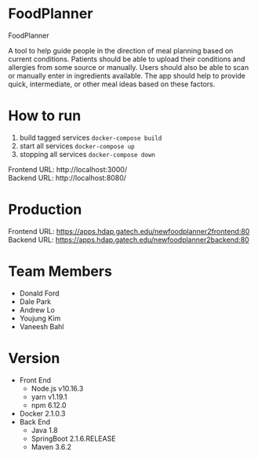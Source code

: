# FoodPlanner
FoodPlanner


A tool to help guide people in the direction of meal planning based on current conditions. Patients should be able to upload their conditions and allergies from some source or manually. Users should also be able to scan or manually enter in ingredients available. The app should help to provide quick, intermediate, or other meal ideas based on these factors.

# How to run

1. build tagged services `docker-compose build`
2. start all services `docker-compose up`
3. stopping all services `docker-compose down`

Frontend URL: http://localhost:3000/  
Backend URL: http://localhost:8080/  

# Production
Frontend URL: https://apps.hdap.gatech.edu/newfoodplanner2frontend:80
Backend URL: https://apps.hdap.gatech.edu/newfoodplanner2backend:80

# Team Members
- Donald Ford  
- Dale Park  
- Andrew Lo  
- Youjung Kim  
- Vaneesh Bahl  

# Version
- Front End
  + Node.js v10.16.3
  + yarn v1.19.1
  + npm 6.12.0
- Docker 2.1.0.3
- Back End
  + Java 1.8
  + SpringBoot 2.1.6.RELEASE
  + Maven 3.6.2
